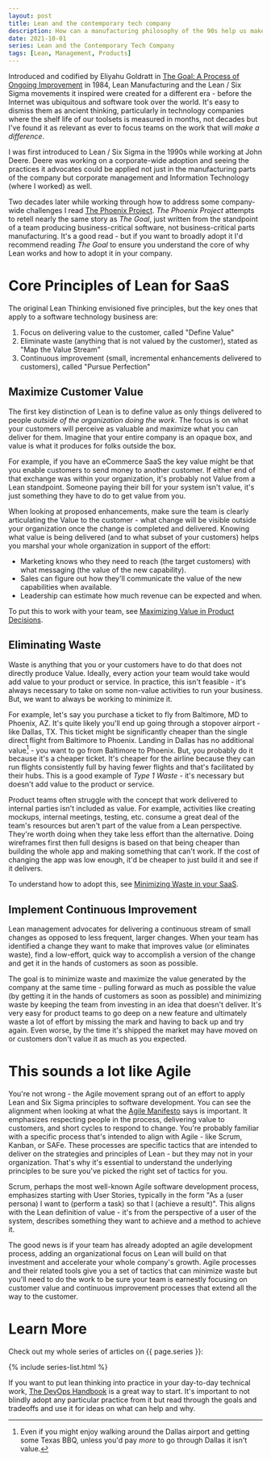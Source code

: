 ```yaml
---
layout: post
title: Lean and the contemporary tech company
description: How can a manufacturing philosophy of the 90s help us make a great technology company today?
date: 2021-10-01
series: Lean and the Contemporary Tech Company
tags: [Lean, Management, Products]
---
```


Introduced and codified by Eliyahu Goldratt in [The Goal: A Process of Ongoing Improvement](https://a.co/d/5S873wu) in 1984, Lean Manufacturing and the Lean / Six Sigma movements it inspired were created for a different era - before the Internet was ubiquitous and software took over the world.  It's easy to dismiss them as ancient thinking, particularly in technology companies where the shelf life of our toolsets is measured in months, not decades but I've found it as relevant as ever to focus teams on the work that will _make a difference_. 

I was first introduced to Lean / Six Sigma in the 1990s while working at John Deere.  Deere was working on a corporate-wide adoption and seeing the practices it advocates could be applied not just in the manufacturing parts of the company but corporate management and Information Technology (where I worked) as well.

Two decades later while working through how to address some company-wide challenges I read [The Phoenix Project](https://a.co/d/5ZsSk8o).  _The Phoenix Project_ attempts to retell nearly the same story as _The Goal_, just written from the standpoint of a team producing business-critical software, not business-critical parts manufacturing.  It's a good read - but if you want to broadly adopt it I'd recommend reading _The Goal_ to ensure you understand the core of why Lean works and how to adopt it in your company.

# Core Principles of Lean for SaaS

The original Lean Thinking envisioned five principles, but the key ones that apply to a software technology business are:

1. Focus on delivering value to the customer, called "Define Value"
2. Eliminate waste (anything that is not valued by the customer), stated as "Map the Value Stream"
3. Continuous improvement (small, incremental enhancements delivered to customers), called "Pursue Perfection"

## Maximize Customer Value

The first key distinction of Lean is to define value as only things delivered to people _outside of the organization doing the work_.  The focus is on what your customers will perceive as valuable and maximize what you can deliver for them.  Imagine that your entire company is an opaque box, and value is what it produces for folks outside the box.  

For example, if you have an eCommerce SaaS the key value might be that you enable customers to send money to another customer.  If either end of that exchange was within your organization, it's probably not Value from a Lean standpoint.  Someone paying their bill for your system isn't value, it's just something they have to do to get value from you.

When looking at proposed enhancements, make sure the team is clearly articulating the Value to the customer - what change will be visible outside your organization once the change is completed and delivered.  Knowing what value is being delivered (and to what subset of your customers) helps you marshal your whole organization in support of the effort:

* Marketing knows who they need to reach (the target customers) with what messaging (the value of the new capability).
* Sales can figure out how they'll communicate the value of the new capabilities when available.
* Leadership can estimate how much revenue can be expected and when.

To put this to work with your team, see [Maximizing Value in Product Decisions](using-lean-value-to-make-great-product-decisions).

## Eliminating Waste

Waste is anything that you or your customers have to do that does not directly produce Value.  Ideally, every action your team would take would add value to your product or service.  In practice, this isn't feasible - it's always necessary to take on some non-value activities to run your business. But, we want to always be working to minimize it.

For example, let's say you purchase a ticket to fly from Baltimore, MD to Phoenix, AZ. It's quite likely you'll end up going through a stopover airport - like Dallas, TX.  This ticket might be significantly cheaper than the single direct flight from Baltimore to Phoenix.  Landing in Dallas has no additional value[^1] - you want to go from Baltimore to Phoenix.  But, you probably do it because it's a cheaper ticket.  It's cheaper for the airline because they can run flights consistently full by having fewer flights and that's facilitated by their hubs.  This is a good example of _Type 1 Waste_ - it's necessary but doesn't add value to the product or service.

Product teams often struggle with the concept that work delivered to internal parties isn't included as value. For example, activities like creating mockups, internal meetings, testing, etc. consume a great deal of the team's resources but aren't part of the value from a Lean perspective.  They're worth doing when they take less effort than the alternative.  Doing wireframes first then full designs is based on that being cheaper than building the whole app and making something that can't work.  If the cost of changing the app was low enough, it'd be cheaper to just build it and see if it delivers.

To understand how to adopt this, see [Minimizing Waste in your SaaS](minimizing-waste-in-your-saas).

## Implement Continuous Improvement

Lean management advocates for delivering a continuous stream of small changes as opposed to less frequent, larger changes.  When your team has identified a change they want to make that improves value (or eliminates waste), find a low-effort, quick way to accomplish a version of the change and get it in the hands of customers as soon as possible.

The goal is to minimize waste and maximize the value generated by the company at the same time - pulling forward as much as possible the value (by getting it in the hands of customers as soon as possible) and minimizing waste by keeping the team from investing in an idea that doesn't deliver. It's very easy for product teams to go deep on a new feature and ultimately waste a lot of effort by missing the mark and having to back up and try again. Even worse, by the time it's shipped the market may have moved on or customers don't value it as much as you expected.


# This sounds a lot like Agile

You're not wrong - the Agile movement sprang out of an effort to apply Lean and Six Sigma principles to software development.  You can see the alignment when looking at what the [Agile Manifesto](https://agilemanifesto.org/) says is important.  It emphasizes respecting people in the process, delivering value to customers, and short cycles to respond to change.  You're probably familiar with a specific process that's intended to align with Agile - like Scrum, Kanban, or SAFe.  These processes are specific tactics that are intended to deliver on the strategies and principles of Lean - but they may not in your organization.  That's why it's essential to understand the underlying principles to be sure you've picked the right set of tactics for you.

Scrum, perhaps the most well-known Agile software development process, emphasizes starting with User Stories, typically in the form "As a (user persona) I want to (perform a task) so that I (achieve a result)".  This aligns with the Lean definition of value - it's from the perspective of a user of the system, describes something they want to achieve and a method to achieve it.

The good news is if your team has already adopted an agile development process, adding an organizational focus on Lean will build on that investment and accelerate your whole company's growth.  Agile processes and their related tools give you a set of tactics that can minimize waste but you'll need to do the work to be sure your team is earnestly focusing on customer value and continuous improvement processes that extend all the way to the customer.

# Learn More

Check out my whole series of articles on {{ page.series }}:

{% include series-list.html %}

If you want to put lean thinking into practice in your day-to-day technical work, [The DevOps Handbook](https://a.co/d/9lBeOaZ) is a great way to start.  It's important to not blindly adopt any particular practice from it but read through the goals and tradeoffs and use it for ideas on what can help and why.

[^1]: Even if you might enjoy walking around the Dallas airport and getting some Texas BBQ, unless you'd pay _more_ to go through Dallas it isn't value.